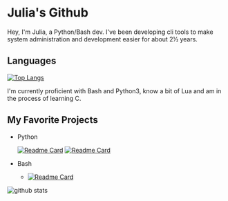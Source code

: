# Julia's Github

Hey, I'm Julia, a Python/Bash dev. I've been developing cli tools to make system
administration and development easier for about 2½ years.

## Languages

[![Top Langs](https://github-readme-stats.vercel.app/api/top-langs/?username=sudo-julia&theme=gruvbox&layout=compact&langs_count=3)](https://github.com/anuraghazra/github-readme-stats)

I'm currently proficient with Bash and Python3, know a bit of Lua and am in the
process of learning C.

## My Favorite Projects

- Python

  [![Readme Card](https://github-readme-stats.vercel.app/api/pin/?username=sudo-julia&theme=gruvbox&repo=devenv)](https://github.com/sudo-julia/devenv)
  [![Readme Card](https://github-readme-stats.vercel.app/api/pin/?username=sudo-julia&theme=gruvbox&repo=dnfo)](https://github.com/sudo-julia/dnfo)

- Bash
  - [![Readme Card](https://github-readme-stats.vercel.app/api/pin/?username=sudo-julia&theme=gruvbox&repo=bin)](https://github.com/sudo-julia/bin)

![github stats](https://github-readme-stats.vercel.app/api?username=sudo-julia&show_icons=true&theme=gruvbox)
